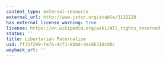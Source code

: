 ```yaml
---
content_type: external-resource
external_url: http://www.jstor.org/stable/3132220
has_external_license_warning: true
license: https://en.wikipedia.org/wiki/All_rights_reserved
status: ''
title: Libertarian Paternalism
uid: ff35f299-fe76-4cf3-8bbd-4ecd6318cd0c
wayback_url: ''
---
```

